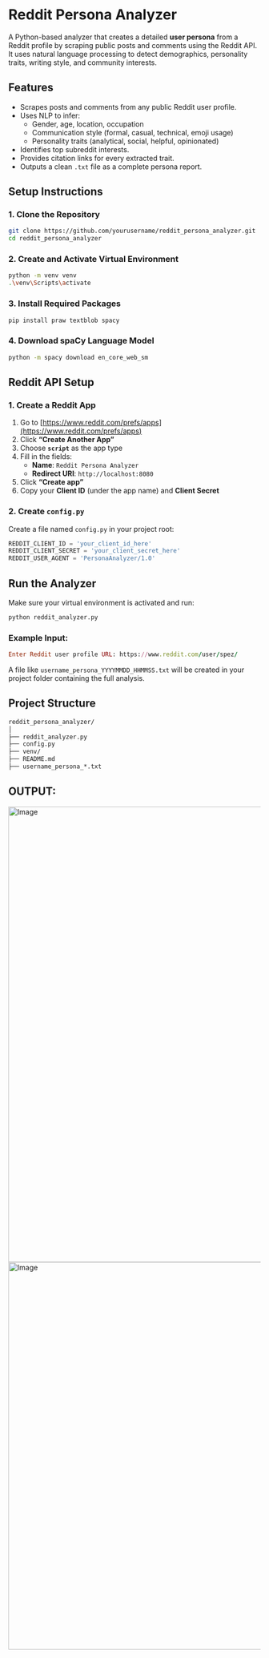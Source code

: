 

# Reddit Persona Analyzer 

A Python-based analyzer that creates a detailed **user persona** from a Reddit profile by scraping public posts and comments using the Reddit API. It uses natural language processing to detect demographics, personality traits, writing style, and community interests.


##  Features

- Scrapes posts and comments from any public Reddit user profile.
- Uses NLP to infer:
  - Gender, age, location, occupation
  - Communication style (formal, casual, technical, emoji usage)
  - Personality traits (analytical, social, helpful, opinionated)
- Identifies top subreddit interests.
- Provides citation links for every extracted trait.
- Outputs a clean `.txt` file as a complete persona report.


##  Setup Instructions

### 1. Clone the Repository

```bash
git clone https://github.com/yourusername/reddit_persona_analyzer.git
cd reddit_persona_analyzer
```

### 2. Create and Activate Virtual Environment
```bash
python -m venv venv
.\venv\Scripts\activate
```
### 3. Install Required Packages
```bash
pip install praw textblob spacy
```
### 4. Download spaCy Language Model
```bash
python -m spacy download en_core_web_sm
```

##  Reddit API Setup

### 1. Create a Reddit App

1. Go to [https://www.reddit.com/prefs/apps](https://www.reddit.com/prefs/apps)
2. Click **“Create Another App”**
3. Choose **`script`** as the app type
4. Fill in the fields:
   - **Name**: `Reddit Persona Analyzer`
   - **Redirect URI**: `http://localhost:8080`
5. Click **“Create app”**
6. Copy your **Client ID** (under the app name) and **Client Secret**


### 2. Create ```config.py```
Create a file named ```config.py``` in your project root:

```python
REDDIT_CLIENT_ID = 'your_client_id_here'
REDDIT_CLIENT_SECRET = 'your_client_secret_here'
REDDIT_USER_AGENT = 'PersonaAnalyzer/1.0'
```

## Run the Analyzer
Make sure your virtual environment is activated and run:

```bash
python reddit_analyzer.py
```
### Example Input:
```ruby
Enter Reddit user profile URL: https://www.reddit.com/user/spez/
```
A file like ```username_persona_YYYYMMDD_HHMMSS.txt``` will be created in your project folder containing the full analysis.


## Project Structure
```graphql
reddit_persona_analyzer/
│
├── reddit_analyzer.py        
├── config.py                 
├── venv/                     
├── README.md                 
├── username_persona_*.txt    
```

## OUTPUT: 
<img width="1568" height="910" alt="Image" src="https://github.com/user-attachments/assets/224150cf-5c89-4038-83a1-b0600c7fe1c8" />

<img width="1462" height="774" alt="Image" src="https://github.com/user-attachments/assets/eebc6bf6-aced-42bf-8434-d961e85a23e0" />
